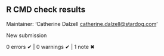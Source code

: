 ## R CMD check results

Maintainer: ‘Catherine Dalzell <catherine.dalzell@stardog.com>’
  
  New submission

0 errors ✔ | 0 warnings ✔ | 1 note ✖

